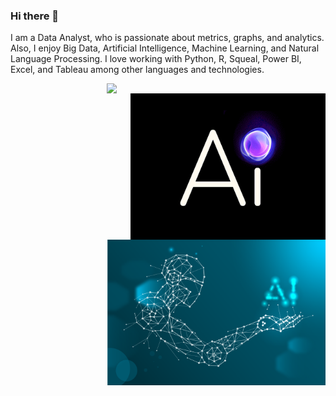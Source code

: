 ### Hi there 👋

I am a Data Analyst, who is passionate about metrics, 
graphs, and analytics.
Also, I enjoy Big Data, Artificial 
Intelligence, Machine Learning, and 
Natural Language Processing.
I love working with Python, R, Squeal,
Power BI, Excel, and Tableau among other 
languages and technologies.

<img src ="https://github.com/NurcanCetinbas/NurcanCetinbas/blob/d04b83cf2422e9efe8eff0f6340ee48fe13078aa/Screen%20Shot%202023-01-05%20at%203.58.07%20PM.png" width="350" height="auto" align="right">



<a href="https://github.com/mckolu/mckolu/blob/main/1.png"><img align="right" width="312" height="auto" src="https://github.com/mckolu/mckolu/blob/main/4.gif"></a>
<a href="https://github.com/mckolu/mckolu/blob/main/1.png"><img align="right" width="349" height="auto" src="https://github.com/mckolu/mckolu/blob/main/1.png"></a>

<!-- <a href="https://github.com/mckolu/mckolu/blob/main/python.jpg"><img align="right" width="349" height="auto" src="https://github.com/mckolu/mckolu/blob/main/python.jpg"></a> -->
